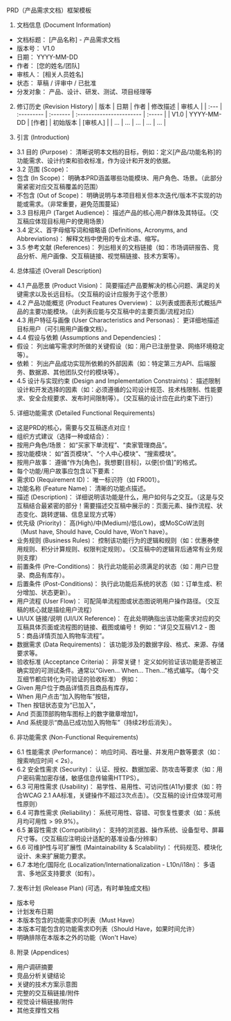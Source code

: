PRD（产品需求文档）框架模板
1. 文档信息 (Document Information)
* 文档标题： [产品名称] - 产品需求文档
* 版本号： V1.0
* 日期： YYYY-MM-DD
* 作者： [您的姓名/团队]
* 审核人： [相关人员姓名]
* 状态： 草稿 / 评审中 / 已批准
* 分发对象： 产品、设计、研发、测试、项目经理等

2. 修订历史 (Revision History)
| 版本 | 日期 | 作者 | 修改描述 | 审核人 |
| :--- | :--------- | :------- | :----------------------- | :----- |
| V1.0 | YYYY-MM-DD | [作者] | 初始版本 | [审核人] |
| ... | ... | ... | ... | ... |

3. 引言 (Introduction)
* 3.1 目的 (Purpose)： 清晰说明本文档的目标，例如：定义[产品/功能名称]的功能需求、设计约束和验收标准，作为设计和开发的依据。
* 3.2 范围 (Scope)：
* 包含 (In Scope)： 明确本PRD涵盖哪些功能模块、用户角色、场景。（此部分需紧密对应交互稿覆盖的范围）
* 不包含 (Out of Scope)： 明确说明与本项目相关但本次迭代/版本不实现的功能或需求。（非常重要，避免范围蔓延）
* 3.3 目标用户 (Target Audience)： 描述产品的核心用户群体及其特征。（交互稿应体现目标用户的使用场景）
* 3.4 定义、首字母缩写词和缩略语 (Definitions, Acronyms, and Abbreviations)： 解释文档中使用的专业术语、缩写。
* 3.5 参考文献 (References)： 列出相关的文档链接（如：市场调研报告、竞品分析、用户画像、交互稿链接、视觉稿链接、技术方案等）。

4. 总体描述 (Overall Description)
* 4.1 产品愿景 (Product Vision)： 简要描述产品要解决的核心问题、满足的关键需求以及长远目标。（交互稿的设计应服务于这个愿景）
* 4.2 产品功能概览 (Product Features Overview)： 以列表或图表形式概括产品的主要功能模块。（此列表应能与交互稿中的主要页面/流程对应）
* 4.3 用户特征与画像 (User Characteristics and Personas)： 更详细地描述目标用户（可引用用户画像文档）。
* 4.4 假设与依赖 (Assumptions and Dependencies)：
* 假设： 列出编写需求时所做的关键假设（如：用户已注册登录、网络环境稳定等）。
* 依赖： 列出产品成功实现所依赖的外部因素（如：特定第三方API、后端服务、数据源、其他团队交付的模块等）。
* 4.5 设计与实现约束 (Design and Implementation Constraints)： 描述限制设计和开发选择的因素（如：必须遵循的公司设计规范、技术栈限制、性能要求、安全合规要求、发布时间限制等）。（交互稿的设计应在此约束下进行）

5. 详细功能需求 (Detailed Functional Requirements)
* 这是PRD的核心，需要与交互稿逐点对应！
* 组织方式建议（选择一种或结合）：
* 按用户角色/场景： 如“买家下单流程”、“卖家管理商品”。
* 按功能模块： 如“首页模块”、“个人中心模块”、“搜索模块”。
* 按用户故事： 遵循“作为[角色]，我想要[目标]，以便[价值]”的格式。
* 每个功能/用户故事应包含以下要素：
* 需求ID (Requirement ID)： 唯一标识符（如 FR001）。
* 功能名称 (Feature Name)： 清晰的功能点描述。
* 描述 (Description)： 详细说明该功能是什么，用户如何与之交互。（这是与交互稿结合最紧密的部分！需要描述交互稿中展示的：页面元素、操作流程、状态变化、跳转逻辑、信息呈现方式等）
* 优先级 (Priority)： 高(High)/中(Medium)/低(Low)，或MoSCoW法则（Must have, Should have, Could have, Won't have）。
* 业务规则 (Business Rules)： 控制该功能行为的逻辑和规则（如：优惠券使用规则、积分计算规则、权限判定规则）。（交互稿中的逻辑背后通常有业务规则支撑）
* 前置条件 (Pre-Conditions)： 执行此功能前必须满足的状态（如：用户已登录、商品有库存）。
* 后置条件 (Post-Conditions)： 执行此功能后系统的状态（如：订单生成、积分增加、状态更新）。
* 用户流程 (User Flow)： 可配简单流程图或状态图说明用户操作路径。（交互稿的核心就是描绘用户流程）
* UI/UX 链接/说明 (UI/UX Reference)： 在此处明确指出该功能需求对应的交互稿具体页面或流程图的链接、截图或编号！ 例如：“详见交互稿V1.2 - 图5：商品详情页加入购物车流程”。
* 数据需求 (Data Requirements)： 该功能涉及的数据字段、格式、来源、存储要求等。
* 验收标准 (Acceptance Criteria)： 非常关键！ 定义如何验证该功能是否被正确实现的可测试条件。通常以“Given... When... Then...”格式编写。（每个交互细节都应转化为可验证的验收标准） 例如：
* Given 用户位于商品详情页且商品有库存，
* When 用户点击“加入购物车”按钮，
* Then 按钮状态变为“已加入”，
* And 页面顶部购物车图标上的数字徽章增加1，
* And 系统提示“商品已成功加入购物车”（持续2秒后消失）。

6. 非功能需求 (Non-Functional Requirements)
* 6.1 性能需求 (Performance)： 响应时间、吞吐量、并发用户数等要求（如：搜索响应时间 < 2s）。
* 6.2 安全性需求 (Security)： 认证、授权、数据加密、防攻击等要求（如：用户密码需加密存储，敏感信息传输需HTTPS）。
* 6.3 可用性需求 (Usability)： 易学性、易用性、可访问性(A11y)要求（如：符合WCAG 2.1 AA标准，关键操作不超过3次点击）。（交互稿的设计应体现可用性原则）
* 6.4 可靠性需求 (Reliability)： 系统可用性、容错、可恢复性要求（如：系统月均可用性 > 99.9%）。
* 6.5 兼容性需求 (Compatibility)： 支持的浏览器、操作系统、设备型号、屏幕尺寸等。（交互稿应注明设计适配的基准设备/分辨率）
* 6.6 可维护性与可扩展性 (Maintainability & Scalability)： 代码规范、模块化设计、未来扩展能力要求。
* 6.7 本地化/国际化 (Localization/Internationalization - L10n/i18n)： 多语言、多地区支持要求（如有）。

7. 发布计划 (Release Plan) (可选，有时单独成文档)
* 版本号
* 计划发布日期
* 本版本包含的功能需求ID列表（Must Have）
* 本版本可能包含的功能需求ID列表（Should Have，如果时间允许）
* 明确排除在本版本之外的功能（Won't Have）

8. 附录 (Appendices)
* 用户调研摘要
* 竞品分析关键结论
* 关键的技术方案示意图
* 完整的交互稿链接/附件
* 视觉设计稿链接/附件
* 其他支撑性文档

